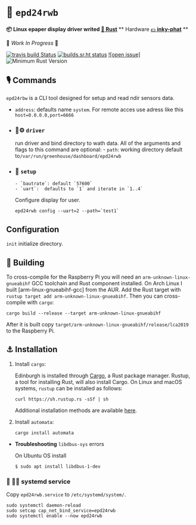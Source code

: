#  🐳 `epd24rwb`

 **📦  Linux epaper display driver writed [🦀 **Rust**](https://github.com/smolkov/automata)**
 ** Hardware [💵 **inky-phat**](https://shop.pimoroni.com/products/inky-phat) **

🚧 _Work In Progress_ 🚧

[![travis build Status](https://travis-ci.com/lar-rs/edinburgh.svg?branch=master)](https://travis-ci.com/smolkov/automata)
[![builds.sr.ht status](https://builds.sr.ht/~asmolkov/wqa/.build.yml.svg)](https://builds.sr.ht/~asmolkov/automata/.build.yml?)
[![open issue]][issue]
![Minimum Rust Version][min-rust-badge]

## 🎙️ Commands

`epd24rbw` is a CLI tool designed for setup and read ndir sensors data.

  - `address`: defaults name `system`. For remote acces use adress like this `host=0.0.0.0,port=6666`

  - ### 🦀⚙️ `driver`
    run driver and bind directory to wath data.
    All of the arguments and flags to this command are optional:
        - `path`: working directory default to`/var/run/greenhouse/dashboard/epd24rwb`

  - ### 🔧 `setup`
        - `bautrate`: default `57600`
        - `uart`:  defaults to `1` and iterate in `1..4`
      Configure display for user.

    ```
    epd24rwb config --uart=2 --path=`test1`
    ```
## Configuration

`init` initialize directory.



## 🔩 Building

To cross-compile for the Raspberry Pi you will need an
`arm-unknown-linux-gnueabihf` GCC toolchain and Rust component installed. On
Arch Linux I built [arm-linux-gnueabihf-gcc] from the AUR. Add the Rust target
with `rustup target add arm-unknown-linux-gnueabihf`. Then you can
cross-compile with `cargo`:

    cargo build --release --target arm-unknown-linux-gnueabihf

After it is built copy `target/arm-unknown-linux-gnueabihf/release/lca2019` to
the Raspberry Pi.



## ⚓ Installation

1. Install `cargo`:

    Edinburgh is installed through [Cargo](https://github.com/rust-lang/cargo#compiling-from-source), a Rust package manager. Rustup, a tool for installing Rust, will also install Cargo. On Linux and macOS systems, `rustup` can be installed as follows:

    ```
    curl https://sh.rustup.rs -sSf | sh
    ```

    Additional installation methods are available [here](https://forge.rust-lang.org/other-installation-methods.html).

2. Install `automata`:

    ```
    cargo install automata
    ```

- **Troubleshooting** `libdbus-sys` errors

    On Ubuntu OS install

    ```
    $ sudo apt install libdbus-1-dev
    ```

### 🔬 🕵️‍♀️ systemd service

Copy `epd24rwb.service` to `/etc/systemd/system/`.

    sudo systemctl daemon-reload
    sudo setcap cap_net_bind_service=epd24rwb
    sudo systemctl enable --now epd24rwb

<!-- Badges -->
[issue]: https://img.shields.io/github/issues/greenhouse/epd24rwb?style=flat-square
[min-rust-badge]: https://img.shields.io/badge/rustc-1.38+-blue.svg

<!-- Server on tide [creating 🌊 web-server .deb binary with rust](https://gi.net.in/posts/creating-web-server-deb-binary-with-rust/) -->


